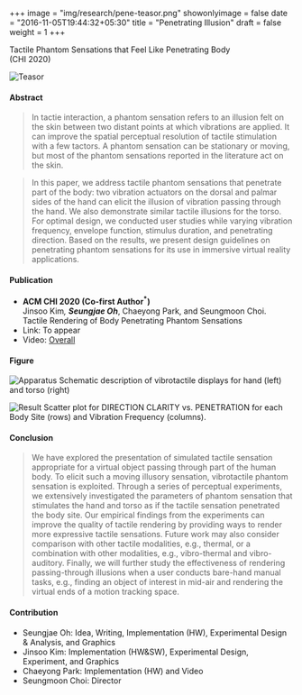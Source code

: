 +++
image = "img/research/pene-teasor.png"
showonlyimage = false
date = "2016-11-05T19:44:32+05:30"
title = "Penetrating Illusion"
draft = false
weight = 1
+++

Tactile Phantom Sensations that Feel Like Penetrating Body<br>(CHI 2020)
<!--more-->

![Teasor][1]

#### Abstract
>In tactie interaction, a phantom sensation refers to an illusion felt on the skin between two distant points at which vibrations are applied. It can improve the spatial perceptual resolution of tactile stimulation with a few tactors. A phantom sensation can be stationary or moving, but most of the phantom sensations reported in the literature act on the skin. 

>In this paper, we address tactile phantom sensations that penetrate part of the body: two vibration actuators on the dorsal and palmar sides of the hand can elicit the illusion of vibration passing through the hand. We also demonstrate similar tactile illusions for the torso. For optimal design, we conducted user studies while varying vibration frequency, envelope function, stimulus duration, and penetrating direction. Based on the results, we present design guidelines on penetrating phantom sensations for its use in immersive virtual reality applications.

<!-- {{< youtube id="zgzgOyxWXD8" autoplay="true">}} -->

#### Publication
* **ACM CHI 2020 (Co-first Author<sup>*</sup>)**<br>Jinsoo Kim<sup>*</sup>, **Seungjae Oh**<sup>*</sup>, Chaeyong Park, and Seungmoon Choi.<br>Tactile Rendering of Body Penetrating Phantom Sensations 
* Link: To appear
* Video: [Overall](https://www.dropbox.com/s/rmd73wrbs0gx88q/CHI2020_Submission_Video.mp4?dl=0) 

#### Figure
![Apparatus][2]
Schematic description of vibrotactile displays for hand (left) and torso (right)

![Result][3]
Scatter plot for DIRECTION CLARITY vs. PENETRATION for each Body Site (rows) and Vibration Frequency (columns).

#### Conclusion
>	We have explored the presentation of simulated tactile sensation appropriate for a virtual object passing through part of the human body. To elicit such a moving illusory sensation, vibrotactile phantom sensation is exploited. Through a series of perceptual experiments, we extensively investigated the parameters of phantom sensation that stimulates the hand and torso as if the tactile sensation penetrated the body site. Our empirical findings from the experiments can improve the quality of tactile rendering by providing ways to render more expressive tactile sensations. Future work may also consider comparison with other tactile modalities, e.g., thermal, or a combination with other modalities, e.g., vibro-thermal and vibro-auditory. Finally, we will further study the effectiveness of rendering passing-through illusions when a user conducts bare-hand manual tasks, e.g., finding an object of interest in mid-air and rendering the virtual ends of a motion tracking space.

#### Contribution
* Seungjae Oh: Idea, Writing, Implementation (HW), Experimental Design & Analysis, and Graphics
* Jinsoo Kim: Implementation (HW&SW), Experimental Design, Experiment, and Graphics
* Chaeyong Park: Implementation (HW) and Video
* Seungmoon Choi: Director
 
[1]: /img/research/pene-teasor.png
[2]: /img/research/pene-apparatus.png
[3]: /img/research/pene-result.png
